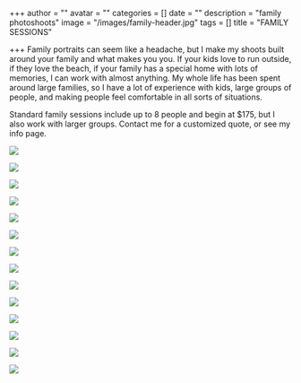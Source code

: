 +++
author = ""
avatar = ""
categories = []
date = ""
description = "family photoshoots"
image = "/images/family-header.jpg"
tags = []
title = "FAMILY SESSIONS"

+++
Family portraits can seem like a headache, but I make my shoots built around your family and what makes you you.  If your kids love to run outside, if they love the beach, if your family has a special home with lots of memories, I can work with almost anything. My whole life has been spent around large families, so I have a lot of experience with kids, large groups of people, and making people feel comfortable in all sorts of situations.

Standard family sessions include up to 8 people and begin at $175, but I also work with larger groups.  Contact me for a customized quote, or see my info page.

![](/images/tampa-bay-family-photos.jpg)

![](/images/tampa-bay-family-photographer.jpg)

![](/images/tampa-bay-young-families.jpg)

![](/images/tampa-family-session-motherhood.jpg)

![](/images/tampa-family-photos-kids.jpg)

![](/images/tampa-family-phots-mom-daughter.jpg)

![](/images/tampa-area-family-photoshoots-children-motherhood.jpg)

![](/images/tampa-photo-family-parents.jpg)

![](/images/tampa-family-photographer.jpg)

![](/images/tampa-family-photographer-outdoor.jpg)

![](/images/tampa-family-session.jpg)

![](/images/tampa-family-photos-toddler.jpg)

![](/images/tampa-family-photoshoot.jpg)

![](/images/tampa-bay-family-photography.jpg)